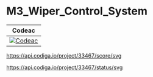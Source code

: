 # M3_Wiper_Control_System

|Codeac|
---|
|[![Codeac](https://static.codeac.io/badges/2-491507850.svg "Codeac")](https://app.codeac.io/github/LJayanth916/M3_Wiper_Control_System)|

https://api.codiga.io/project/33467/score/svg

https://api.codiga.io/project/33467/status/svg
